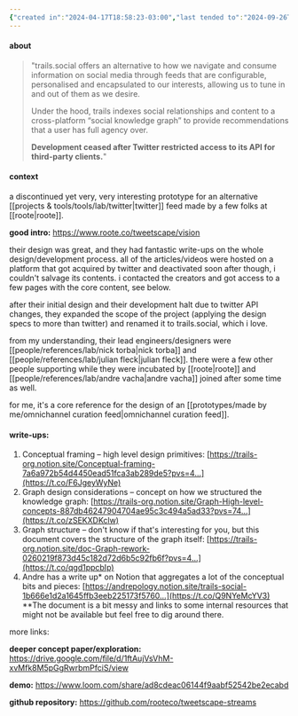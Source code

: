 ```yaml
---
{"created in":"2024-04-17T18:58:23-03:00","last tended to":"2024-09-26T15:56:28-03:00","tags":["project","openknowledge","🌿","open-source","socialsensemaking","informationmanagement","tool","sensemaking"],"relevancescore":86,"dg-publish":true,"notestage":["🌿"],"permalink":"/projects-and-tools/projects/lab/trails-social-ex-tweetscape/","dgPassFrontmatter":true,"created":"2024-04-17T18:58:23.356-03:00","updated":"2024-09-26T15:56:29.078-03:00"}
---
```


#### about

> "trails.social offers an alternative to how we navigate and consume information on social media through feeds that are configurable, personalised and encapsulated to our interests, allowing us to tune in and out of them as we desire.  
> 
> Under the hood, trails indexes social relationships and content to a cross-platform “social knowledge graph” to provide recommendations that a user has full agency over.   
>  
> **Development ceased after Twitter restricted access to its API for third-party clients.**"

#### context

a discontinued yet very, very interesting prototype for an alternative [[projects & tools/tools/lab/twitter\|twitter]] feed made by a few folks at [[roote\|roote]].

**good intro:** https://www.roote.co/tweetscape/vision

their design was great, and they had fantastic write-ups on the whole design/development process. all of the articles/videos were hosted on a platform that got acquired by twitter and deactivated soon after though, i couldn't salvage its contents. i contacted the creators and got access to a few pages with the core content, see below.

after their initial design and their development halt due to twitter API changes, they expanded the scope of the project (applying the design specs to more than twitter) and renamed it to trails.social, which i love.

from my understanding, their lead engineers/designers were [[people/references/lab/nick torba\|nick torba]] and [[people/references/lab/julian fleck\|julian fleck]]. there were a few other people supporting while they were incubated by [[roote\|roote]] and [[people/references/lab/andre vacha\|andre vacha]] joined after some time as well.

for me, it's a core reference for the design of an [[prototypes/made by me/omnichannel curation feed\|omnichannel curation feed]].
#### write-ups:

1. Conceptual framing – high level design primitives: [https://trails-org.notion.site/Conceptual-framing-7a6a972b54d4450ead51fca3ab289de5?pvs=4…](https://t.co/F6JgeyWyNe)
2. Graph design considerations – concept on how we structured the knowledge graph: [https://trails-org.notion.site/Graph-High-level-concepts-887db46247904704ae95c3c494a5ad33?pvs=74…](https://t.co/zSEKXDKclw) 
3. Graph structure – don't know if that's interesting for you, but this document covers the structure of the graph itself: [https://trails-org.notion.site/doc-Graph-rework-0260219f873d45c182d72d6b5c92fb6f?pvs=4…](https://t.co/qgd1ppcbIp)
4. Andre has a write up* on Notion that aggregates a lot of the conceptual bits and pieces: [https://andrepology.notion.site/trails-social-1b666e1d2a1645ffb3eeb225173f5760…](https://t.co/Q9NYeMcYV3)   
	*\*The document is a bit messy and links to some internal resources that might not be available but feel free to dig around there.

more links:

**deeper concept paper/exploration:** https://drive.google.com/file/d/1ftAujVsVhM-xvMfk8M5pGgRwrbmPfciS/view

**demo:** https://www.loom.com/share/ad8cdeac06144f9aabf52542be2ecabd

**github repository:** https://github.com/rooteco/tweetscape-streams